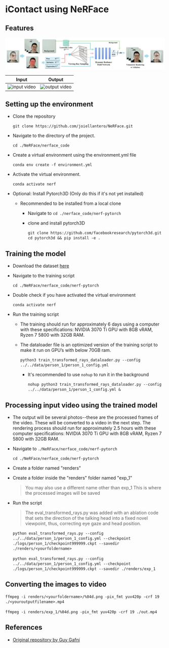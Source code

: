 # iContact using NeRFace

## Features

![flowchart](./docs/flowchart.jpg)

| Input | Output |
|-------|--------|
| <img src="./docs/input.gif" alt="input video" /> | <img src=".//docs/output.gif" alt="output video" /> |

## Setting up the environment

- Clone the repository
  
  ```shell
  git clone https://github.com/joiellantero/NeRFace.git
  ```

- Navigate to the directory of the project.

  ```shell
  cd ./NeRFace/nerface_code
  ```

- Create a virtual environment using the environment.yml file

  ```shell
  conda env create -f environment.yml
  ```

- Activate the virtual environment.

  ```shell
  conda activate nerf
  ```

- Optional: Install Pytorch3D (Only do this if it's not yet installed)

  - Recommended to be installed from a local clone

    - Navigate to `cd ./nerface_code/nerf-pytorch`
    - clone and install pytorch3D
    
      ```shell
      git clone https://github.com/facebookresearch/pytorch3d.git
      cd pytorch3d && pip install -e .
      ```

## Training the model

- Download the dataset [here](https://drive.google.com/drive/folders/1rr8UzLbzWI62qbagQF2lnlsZP3Fr_Uu1?usp=sharing)

- Navigate to the training script

  ```shell
  cd ./NeRFace/nerface_code/nerf-pytorch
  ```

- Double check if you have activated the virtual environment

  ```shell
  conda activate nerf
  ```

- Run the training script

  - The training should run for approximately 6 days using a computer with these specifications: NVIDIA 3070 Ti GPU with 8GB vRAM, Ryzen 7 5800 with 32GB RAM.

  - The dataloader file is an optimized version of the training script to make it run on GPU’s with below 70GB ram.

    ```shell
    python3 train_transformed_rays_dataloader.py --config ../../data/person_1/person_1_config.yml
    ```

    - It's recommended to use `nohup` to run it in the background

      ```shell
      nohup python3 train_transformed_rays_dataloader.py --config ../../data/person_1/person_1_config.yml &
      ```

## Processing input video using the trained model

- The output will be several photos--these are the processed frames of the video. These will be converted to a video in the next step. The rendering process should run for approximately 2.5 hours with these computer specifications: NVIDIA 3070 Ti GPU with 8GB vRAM, Ryzen 7 5800 with 32GB RAM.

- Navigate to `./NeRFace/nerface_code/nerf-pytorch`

  ```shell
  cd ./NeRFace/nerface_code/nerf-pytorch
  ```

- Create a folder named "renders"
- Create a folder inside the "renders" folder named "exp_1"

  > You may also use a different name other than exp_1
  > This is where the processed images will be saved

- Run the script

  > The eval_transformed_rays.py was added with an ablation code that sets the direction of the talking head into a fixed novel viewpoint, thus, correcting eye gaze and head position. 

  ```shell
  python eval_transformed_rays.py --config ../../data/person_1/person_1_config.yml --checkpoint ./logs/person_1/checkpoint999999.ckpt --savedir ./renders/<yourfoldername>

  python eval_transformed_rays.py --config ../../data/person_1/person_1_config.yml --checkpoint ./logs/person_1/checkpoint999999.ckpt --savedir ./renders/exp_1
  ```

## Converting the images to video

  ```shell
  ffmpeg -i renders/<yourfoldername>/%04d.png -pix_fmt yuv420p -crf 19 ./<youroutputfilename>.mp4

  ffmpeg -i renders/exp_1/%04d.png -pix_fmt yuv420p -crf 19 ./out.mp4
  ```

## References

- [Original repository by Guy Gafni](https://github.com/gafniguy/4D-Facial-Avatars.git)